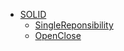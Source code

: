 * [SOLID](./SOLID/README.md)
    * [SingleReponsibility](./SingleReponsibility) 
    * [OpenClose](./OpenClose) 
